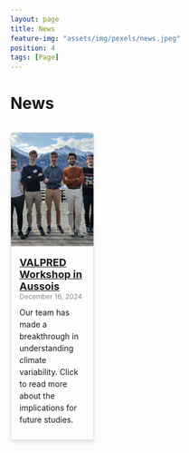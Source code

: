 ```yaml
---
layout: page
title: News
feature-img: "assets/img/pexels/news.jpeg"
position: 4
tags: [Page]
---
```


<style>
    .news-container {
        display: flex;
        flex-wrap: wrap;
        justify-content: space-between;
        gap: 15px;
    }

    .news-item {
        display: flex;
        flex-direction: column;
        width: calc(33% - 20px); /* 3 items per row with spacing */
        margin: 15px 0;
        border: 1px solid #ddd;
        border-radius: 5px;
        overflow: hidden;
        text-align: left;
        box-shadow: 0 4px 6px rgba(0, 0, 0, 0.1);
        transition: transform 0.2s ease-in-out;
    }

    .news-item:hover {
        transform: scale(1.05);
    }

    .news-image {
        width: 100%;
        height: 200px;
        object-fit: cover;
    }

    .news-content {
        padding: 15px;
    }

    .news-title {
        font-size: 18px;
        font-weight: bold;
        margin: 10px 0;
    }

    .news-date {
        font-size: 12px;
        color: #888;
        margin-bottom: 10px;
    }

    .news-description {
        font-size: 14px;
        line-height: 1.5;
        margin-bottom: 10px;
    }

    @media (max-width: 768px) {
        .news-item {
            width: calc(50% - 20px); /* 2 items per row on smaller screens */
        }
    }

    @media (max-width: 480px) {
        .news-item {
            width: 100%; /* 1 item per row on very small screens */
        }
    }
</style>

# News

<div class="news-container">

<div class="news-item">
    <a href="/news/news1.html">
        <img src="/assets/img/news/ValPred.jpg" alt="News Image 1" class="news-image">
    </a>
    <div class="news-content">
        <a href="/news/news1.html" class="news-title">VALPRED Workshop in Aussois</a>
        <div class="news-date">December 16, 2024</div>
        <div class="news-description">
            Our team has made a breakthrough in understanding climate variability. Click to read more about the implications for future studies.
        </div>
    </div>
</div>


</div>
